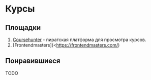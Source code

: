 # Курсы

## Площадки

1. [Coursehunter](https://coursehunter.net/) - пиратская платформа для просмотра курсов.
2. [Frontendmasters](<https://frontendmasters.com/)

## Понравившиеся

TODO
